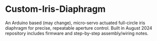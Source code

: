 # Custom-Iris-Diaphragm
An Arduino based (may change), micro-servo actuated full-circle iris diaphragm for precise, repeatable aperture control. Built in August 2024 repository includes firmware and step-by-step assembly/wiring notes.

